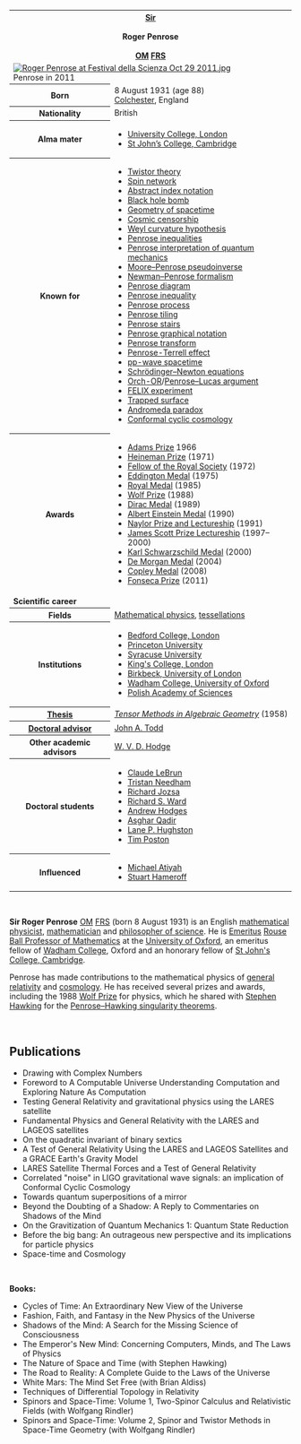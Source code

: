 <table class="infobox biography vcard">
<tbody>
<tr>
<th colspan="2">
<div class="honorific-prefix"><a title="Sir" href="https://en.wikipedia.org/wiki/Sir">Sir</a></div>
<br />
<div class="fn">Roger Penrose</div>
<br />
<div class="honorific-suffix"><span class="noexcerpt nowraplinks"><a class="mw-redirect" title="Member of the Order of Merit" href="https://en.wikipedia.org/wiki/Member_of_the_Order_of_Merit">OM</a>&nbsp;<a title="Fellow of the Royal Society" href="https://en.wikipedia.org/wiki/Fellow_of_the_Royal_Society">FRS</a></span></div>
</th>
</tr>
<tr>
<td colspan="2"><a class="image" href="220px-Roger_Penrose_at_Festival_della_Scienza_Oct_29_2011.jpg"><img src="220px-Roger_Penrose_at_Festival_della_Scienza_Oct_29_2011.jpg" srcset="220px-Roger_Penrose_at_Festival_della_Scienza_Oct_29_2011.jpg" alt="Roger Penrose at Festival della Scienza Oct 29 2011.jpg" width="220" height="331" data-file-width="2848" data-file-height="4288" /></a>
<div>Penrose in 2011</div>
</td>
</tr>
<tr>
<th scope="row">Born</th>
<td>8 August 1931<span class="noprint ForceAgeToShow">&nbsp;(age&nbsp;88)</span><br />
<div class="birthplace"><a title="Colchester" href="https://en.wikipedia.org/wiki/Colchester">Colchester</a>, England</div>
</td>
</tr>
<tr>
<th scope="row">Nationality</th>
<td class="category">British</td>
</tr>
<tr>
<th scope="row">Alma&nbsp;mater</th>
<td>
<div class="plainlist">
<ul>
<li><a class="mw-redirect" title="University College, London" href="https://en.wikipedia.org/wiki/University_College,_London">University College, London</a></li>
<li><a class="mw-redirect" title="St John&rsquo;s College, Cambridge" href="https://en.wikipedia.org/wiki/St_John%E2%80%99s_College,_Cambridge">St John&rsquo;s College, Cambridge</a></li>
</ul>
</div>
</td>
</tr>
<tr>
<th scope="row">Known&nbsp;for</th>
<td>
<div class="plainlist">
<ul>
<li><a title="Twistor theory" href="https://en.wikipedia.org/wiki/Twistor_theory">Twistor theory</a></li>
<li><a title="Spin network" href="https://en.wikipedia.org/wiki/Spin_network">Spin network</a></li>
<li><a title="Abstract index notation" href="https://en.wikipedia.org/wiki/Abstract_index_notation">Abstract index notation</a></li>
<li><a title="Black hole bomb" href="https://en.wikipedia.org/wiki/Black_hole_bomb">Black hole bomb</a></li>
<li><a title="Spacetime" href="https://en.wikipedia.org/wiki/Spacetime">Geometry of spacetime</a></li>
<li><a title="Cosmic censorship hypothesis" href="https://en.wikipedia.org/wiki/Cosmic_censorship_hypothesis">Cosmic censorship</a></li>
<li><a title="Weyl curvature hypothesis" href="https://en.wikipedia.org/wiki/Weyl_curvature_hypothesis">Weyl curvature hypothesis</a></li>
<li><a class="mw-redirect" title="Contributors to general relativity" href="https://en.wikipedia.org/wiki/Contributors_to_general_relativity#P">Penrose inequalities</a></li>
<li><a class="mw-redirect" title="Penrose interpretation of quantum mechanics" href="https://en.wikipedia.org/wiki/Penrose_interpretation_of_quantum_mechanics">Penrose interpretation of quantum mechanics</a></li>
<li><a class="mw-redirect" title="Moore&ndash;Penrose pseudoinverse" href="https://en.wikipedia.org/wiki/Moore%E2%80%93Penrose_pseudoinverse">Moore&ndash;Penrose pseudoinverse</a></li>
<li><a title="Newman&ndash;Penrose formalism" href="https://en.wikipedia.org/wiki/Newman%E2%80%93Penrose_formalism">Newman&ndash;Penrose formalism</a></li>
<li><a title="Penrose diagram" href="https://en.wikipedia.org/wiki/Penrose_diagram">Penrose diagram</a></li>
<li><a class="mw-redirect" title="Penrose inequality" href="https://en.wikipedia.org/wiki/Penrose_inequality">Penrose inequality</a></li>
<li><a title="Penrose process" href="https://en.wikipedia.org/wiki/Penrose_process">Penrose process</a></li>
<li><a title="Penrose tiling" href="https://en.wikipedia.org/wiki/Penrose_tiling">Penrose tiling</a></li>
<li><a title="Penrose stairs" href="https://en.wikipedia.org/wiki/Penrose_stairs">Penrose stairs</a></li>
<li><a title="Penrose graphical notation" href="https://en.wikipedia.org/wiki/Penrose_graphical_notation">Penrose graphical notation</a></li>
<li><a title="Penrose transform" href="https://en.wikipedia.org/wiki/Penrose_transform">Penrose transform</a></li>
<li><a title="Terrell rotation" href="https://en.wikipedia.org/wiki/Terrell_rotation">Penrose-Terrell effect</a></li>
<li><a title="Pp-wave spacetime" href="https://en.wikipedia.org/wiki/Pp-wave_spacetime">pp-wave spacetime</a></li>
<li><a class="mw-redirect" title="Schr&ouml;dinger&ndash;Newton equations" href="https://en.wikipedia.org/wiki/Schr%C3%B6dinger%E2%80%93Newton_equations">Schr&ouml;dinger&ndash;Newton equations</a></li>
<li><a class="mw-redirect" title="Orch-OR" href="https://en.wikipedia.org/wiki/Orch-OR">Orch-OR</a>/<a title="Penrose&ndash;Lucas argument" href="https://en.wikipedia.org/wiki/Penrose%E2%80%93Lucas_argument">Penrose&ndash;Lucas argument</a></li>
<li><a title="Free-orbit experiment with laser interferometry X-rays" href="https://en.wikipedia.org/wiki/Free-orbit_experiment_with_laser_interferometry_X-rays">FELIX experiment</a></li>
<li><a title="Trapped surface" href="https://en.wikipedia.org/wiki/Trapped_surface">Trapped surface</a></li>
<li><a class="mw-redirect" title="Andromeda paradox" href="https://en.wikipedia.org/wiki/Andromeda_paradox">Andromeda paradox</a></li>
<li><a title="Conformal cyclic cosmology" href="https://en.wikipedia.org/wiki/Conformal_cyclic_cosmology">Conformal cyclic cosmology</a></li>
</ul>
</div>
</td>
</tr>
<tr>
<th scope="row">Awards</th>
<td>
<div class="plainlist">
<ul>
<li><a title="Adams Prize" href="https://en.wikipedia.org/wiki/Adams_Prize">Adams Prize</a>&nbsp;1966</li>
<li><a title="Dannie Heineman Prize for Mathematical Physics" href="https://en.wikipedia.org/wiki/Dannie_Heineman_Prize_for_Mathematical_Physics">Heineman Prize</a>&nbsp;(1971)</li>
<li><a title="Fellow of the Royal Society" href="https://en.wikipedia.org/wiki/Fellow_of_the_Royal_Society">Fellow of the Royal Society</a>&nbsp;(1972)</li>
<li><a title="Eddington Medal" href="https://en.wikipedia.org/wiki/Eddington_Medal">Eddington Medal</a>&nbsp;(1975)</li>
<li><a title="Royal Medal" href="https://en.wikipedia.org/wiki/Royal_Medal">Royal Medal</a>&nbsp;(1985)</li>
<li><a title="Wolf Prize" href="https://en.wikipedia.org/wiki/Wolf_Prize">Wolf Prize</a>&nbsp;(1988)</li>
<li><a class="mw-redirect" title="Dirac Prize" href="https://en.wikipedia.org/wiki/Dirac_Prize">Dirac Medal</a>&nbsp;(1989)</li>
<li><a title="Albert Einstein Medal" href="https://en.wikipedia.org/wiki/Albert_Einstein_Medal">Albert Einstein Medal</a>&nbsp;(1990)</li>
<li><a title="Naylor Prize and Lectureship" href="https://en.wikipedia.org/wiki/Naylor_Prize_and_Lectureship">Naylor Prize and Lectureship</a>&nbsp;(1991)</li>
<li><a title="James Scott Prize Lectureship" href="https://en.wikipedia.org/wiki/James_Scott_Prize_Lectureship">James Scott Prize Lectureship</a>&nbsp;(1997&ndash;2000)</li>
<li><a title="Karl Schwarzschild Medal" href="https://en.wikipedia.org/wiki/Karl_Schwarzschild_Medal">Karl Schwarzschild Medal</a>&nbsp;(2000)</li>
<li><a title="De Morgan Medal" href="https://en.wikipedia.org/wiki/De_Morgan_Medal">De Morgan Medal</a>&nbsp;(2004)</li>
<li><a title="Copley Medal" href="https://en.wikipedia.org/wiki/Copley_Medal">Copley Medal</a>&nbsp;(2008)</li>
<li><a title="Fonseca Prize" href="https://en.wikipedia.org/wiki/Fonseca_Prize">Fonseca Prize</a>&nbsp;(2011)</li>
</ul>
</div>
</td>
</tr>
<tr>
<td colspan="2"><strong>Scientific career</strong></td>
</tr>
<tr>
<th scope="row">Fields</th>
<td class="category"><a title="Mathematical physics" href="https://en.wikipedia.org/wiki/Mathematical_physics">Mathematical physics</a>,&nbsp;<a title="Tessellation" href="https://en.wikipedia.org/wiki/Tessellation">tessellations</a></td>
</tr>
<tr>
<th scope="row">Institutions</th>
<td>
<div class="plainlist">
<ul>
<li><a title="Bedford College, London" href="https://en.wikipedia.org/wiki/Bedford_College,_London">Bedford College, London</a></li>
<li><a title="Princeton University" href="https://en.wikipedia.org/wiki/Princeton_University">Princeton University</a></li>
<li><a title="Syracuse University" href="https://en.wikipedia.org/wiki/Syracuse_University">Syracuse University</a></li>
<li><a class="mw-redirect" title="King's College, London" href="https://en.wikipedia.org/wiki/King%27s_College,_London">King's College, London</a></li>
<li><a title="Birkbeck, University of London" href="https://en.wikipedia.org/wiki/Birkbeck,_University_of_London">Birkbeck, University of London</a></li>
<li><a title="Wadham College, Oxford" href="https://en.wikipedia.org/wiki/Wadham_College,_Oxford">Wadham College, University of Oxford</a></li>
<li><a title="Polish Academy of Sciences" href="https://en.wikipedia.org/wiki/Polish_Academy_of_Sciences">Polish Academy of Sciences</a></li>
</ul>
</div>
</td>
</tr>
<tr>
<th scope="row"><a title="Thesis" href="https://en.wikipedia.org/wiki/Thesis">Thesis</a></th>
<td><a class="external text" href="http://www.worldcat.org/oclc/71366928" rel="nofollow"><em>Tensor Methods in Algebraic Geometry</em></a>&nbsp;(1958)</td>
</tr>
<tr>
<th scope="row"><a title="" href="https://en.wikipedia.org/wiki/Doctoral_advisor">Doctoral advisor</a></th>
<td><a title="J. A. Todd" href="https://en.wikipedia.org/wiki/J._A._Todd">John A. Todd</a></td>
</tr>
<tr>
<th scope="row">Other&nbsp;academic advisors</th>
<td><a title="W. V. D. Hodge" href="https://en.wikipedia.org/wiki/W._V._D._Hodge">W. V. D. Hodge</a></td>
</tr>
<tr>
<th scope="row">Doctoral students</th>
<td>
<div class="plainlist">
<ul>
<li><a title="Claude LeBrun" href="https://en.wikipedia.org/wiki/Claude_LeBrun">Claude LeBrun</a></li>
<li><a title="Tristan Needham" href="https://en.wikipedia.org/wiki/Tristan_Needham">Tristan Needham</a></li>
<li><a title="Richard Jozsa" href="https://en.wikipedia.org/wiki/Richard_Jozsa">Richard Jozsa</a></li>
<li><a title="Richard S. Ward" href="https://en.wikipedia.org/wiki/Richard_S._Ward">Richard S. Ward</a></li>
<li><a title="Andrew Hodges" href="https://en.wikipedia.org/wiki/Andrew_Hodges">Andrew Hodges</a></li>
<li><a title="Asghar Qadir" href="https://en.wikipedia.org/wiki/Asghar_Qadir">Asghar Qadir</a></li>
<li><a title="Lane P. Hughston" href="https://en.wikipedia.org/wiki/Lane_P._Hughston">Lane P. Hughston</a></li>
<li><a title="Tim Poston" href="https://en.wikipedia.org/wiki/Tim_Poston">Tim Poston</a></li>
</ul>
</div>
</td>
</tr>
<tr>
<th scope="row">Influenced</th>
<td>
<div class="plainlist">
<ul>
<li><a title="Michael Atiyah" href="https://en.wikipedia.org/wiki/Michael_Atiyah">Michael Atiyah</a></li>
<li><a title="Stuart Hameroff" href="https://en.wikipedia.org/wiki/Stuart_Hameroff">Stuart Hameroff</a></li>
</ul>
</div>
</td>
</tr>
</tbody>
</table>
</br>

<p><strong>Sir Roger Penrose</strong>&nbsp;<span class="noexcerpt nowraplinks"><a class="mw-redirect" title="Member of the Order of Merit" href="https://en.wikipedia.org/wiki/Member_of_the_Order_of_Merit">OM</a>&nbsp;<a title="Fellow of the Royal Society" href="https://en.wikipedia.org/wiki/Fellow_of_the_Royal_Society">FRS</a></span>&nbsp;(born 8 August 1931) is an English&nbsp;<a class="mw-redirect" title="Mathematical physicist" href="https://en.wikipedia.org/wiki/Mathematical_physicist">mathematical physicist</a>,&nbsp;<a title="Mathematics" href="https://en.wikipedia.org/wiki/Mathematics">mathematician</a>&nbsp;and&nbsp;<a title="Philosophy of science" href="https://en.wikipedia.org/wiki/Philosophy_of_science">philosopher of science</a>. He is&nbsp;<a title="Emeritus" href="https://en.wikipedia.org/wiki/Emeritus">Emeritus</a>&nbsp;<a title="Rouse Ball Professor of Mathematics" href="https://en.wikipedia.org/wiki/Rouse_Ball_Professor_of_Mathematics">Rouse Ball Professor of Mathematics</a>&nbsp;at the&nbsp;<a title="University of Oxford" href="https://en.wikipedia.org/wiki/University_of_Oxford">University of Oxford</a>, an emeritus fellow of&nbsp;<a class="mw-redirect" title="Wadham College" href="https://en.wikipedia.org/wiki/Wadham_College">Wadham College</a>, Oxford and an honorary fellow of&nbsp;<a title="St John's College, Cambridge" href="https://en.wikipedia.org/wiki/St_John%27s_College,_Cambridge">St John's College, Cambridge</a>.</p>
<p>Penrose has made contributions to the mathematical physics of&nbsp;<a title="General relativity" href="https://en.wikipedia.org/wiki/General_relativity">general relativity</a>&nbsp;and&nbsp;<a title="Physical cosmology" href="https://en.wikipedia.org/wiki/Physical_cosmology">cosmology</a>. He has received several prizes and awards, including the 1988&nbsp;<a title="Wolf Prize" href="https://en.wikipedia.org/wiki/Wolf_Prize">Wolf Prize</a>&nbsp;for physics, which he shared with&nbsp;<a title="Stephen Hawking" href="https://en.wikipedia.org/wiki/Stephen_Hawking">Stephen Hawking</a>&nbsp;for the&nbsp;<a title="Penrose&ndash;Hawking singularity theorems" href="https://en.wikipedia.org/wiki/Penrose%E2%80%93Hawking_singularity_theorems">Penrose&ndash;Hawking singularity theorems</a>.</p>

</br>

<h2> Publications </h2>

<ul>
 <li><a target="_blank" href="https://github.com/manjunath5496/Roger-Penrose-Research-Papers/blob/master/pnr(1).pdf" style="text-decoration:none;"> Drawing with Complex Numbers</a></li>
  
<li><a target="_blank" href="https://github.com/manjunath5496/Roger-Penrose-Research-Papers/blob/master/pnr(2).pdf" style="text-decoration:none;">Foreword to A Computable Universe Understanding Computation and Exploring Nature As Computation</a></li>  
  
<li><a target="_blank" href="https://github.com/manjunath5496/Roger-Penrose-Research-Papers/blob/master/pnr(3).pdf" style="text-decoration:none;">Testing General Relativity and gravitational physics using the LARES satellite </a></li>
                               
 <li><a target="_blank" href="https://github.com/manjunath5496/Roger-Penrose-Research-Papers/blob/master/pnr(4).pdf" style="text-decoration:none;">Fundamental Physics and General Relativity with the LARES and LAGEOS satellites</a></li>                              
<li><a target="_blank" href="https://github.com/manjunath5496/Roger-Penrose-Research-Papers/blob/master/pnr(5).pdf" style="text-decoration:none;">On the quadratic invariant of binary sextics</a></li>
                                <li><a target="_blank" href="https://github.com/manjunath5496/Roger-Penrose-Research-Papers/blob/master/pnr(6).pdf" style="text-decoration:none;">A Test of General Relativity Using the LARES and LAGEOS Satellites and a GRACE Earth's Gravity Model</a></li>
                <li><a target="_blank" href="https://github.com/manjunath5496/Roger-Penrose-Research-Papers/blob/master/pnr(7).pdf" style="text-decoration:none;">LARES Satellite Thermal Forces and a Test of General Relativity</a></li>                                
                                
<li><a target="_blank" href="https://github.com/manjunath5496/Roger-Penrose-Research-Papers/blob/master/pnr(8).pdf" style="text-decoration:none;">Correlated "noise" in LIGO gravitational wave signals: an implication of Conformal Cyclic Cosmology</a></li>

<li><a target="_blank" href="https://github.com/manjunath5496/Roger-Penrose-Research-Papers/blob/master/pnr(9).pdf" style="text-decoration:none;">Towards quantum superpositions of a mirror </a></li>

<li><a target="_blank" href="https://github.com/manjunath5496/Roger-Penrose-Research-Papers/blob/master/pnr(10).pdf" style="text-decoration:none;">Beyond the Doubting of a Shadow: A Reply to Commentaries on Shadows of the Mind </a></li>

<li><a target="_blank" href="https://github.com/manjunath5496/Roger-Penrose-Research-Papers/blob/master/pnr(11).pdf" style="text-decoration:none;">On the Gravitization of Quantum Mechanics 1: Quantum State Reduction </a></li>

<li><a target="_blank" href="https://github.com/manjunath5496/Roger-Penrose-Research-Papers/blob/master/pnr(12).PDF" style="text-decoration:none;">Before the big bang: An outrageous new perspective and its implications for particle physics</a></li>

 <li><a target="_blank" href="https://github.com/manjunath5496/Roger-Penrose-Research-Papers/blob/master/pnr(13).pdf" style="text-decoration:none;"> Space-time and Cosmology</a></li>
  
</ul>

</br>

<p> <strong> Books: </strong> </p>

<ul>
<li><a target="_blank" href="https://github.com/manjunath5496/Roger-Penrose-Research-Papers/blob/master/pnr(14).pdf" style="text-decoration:none;">Cycles of Time: An Extraordinary New View of the Universe </a></li>

<li><a target="_blank" href="https://github.com/manjunath5496/Roger-Penrose-Research-Papers/blob/master/pnr(15).pdf" style="text-decoration:none;">Fashion, Faith, and Fantasy in the New Physics of the Universe </a></li>

<li><a target="_blank" href="https://github.com/manjunath5496/Roger-Penrose-Research-Papers/blob/master/pnr(16).pdf" style="text-decoration:none;">Shadows of the Mind: A Search for the Missing Science of Consciousness</a></li>

 <li><a target="_blank" href="https://github.com/manjunath5496/Roger-Penrose-Research-Papers/blob/master/pnr(17).pdf" style="text-decoration:none;"> The Emperor's New Mind: Concerning Computers, Minds, and The Laws of Physics </a></li>
 
  <li><a target="_blank" href="https://github.com/manjunath5496/Roger-Penrose-Research-Papers/blob/master/pnr(18).pdf" style="text-decoration:none;"> The Nature of Space and Time (with Stephen Hawking) </a></li>
 
 <li><a target="_blank" href="https://github.com/manjunath5496/Roger-Penrose-Research-Papers/blob/master/pnr(19).pdf" style="text-decoration:none;">The Road to Reality: A Complete Guide to the Laws of the Universe </a></li>

<li><a target="_blank" href="https://github.com/manjunath5496/Roger-Penrose-Research-Papers/blob/master/pnr(20).pdf" style="text-decoration:none;">White Mars: The Mind Set Free (with Brian Aldiss)</a></li>

 <li><a target="_blank" href="https://github.com/manjunath5496/Roger-Penrose-Research-Papers/blob/master/pnr(21).pdf" style="text-decoration:none;"> Techniques of Differential Topology in Relativity </a></li>
 
  <li><a target="_blank" href="https://github.com/manjunath5496/Roger-Penrose-Research-Papers/blob/master/pnr(22).pdf" style="text-decoration:none;"> Spinors and Space-Time: Volume 1, Two-Spinor Calculus and Relativistic Fields (with Wolfgang Rindler) </a></li>
 
   <li><a target="_blank" href="https://github.com/manjunath5496/Roger-Penrose-Research-Papers/blob/master/pnr(23).pdf" style="text-decoration:none;"> Spinors and Space-Time: Volume 2, Spinor and Twistor Methods in Space-Time Geometry (with Wolfgang Rindler) </a></li>
 
 
 
 
 
 
  
</ul>
